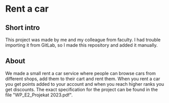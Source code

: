 # Rent a car



## Short intro

This project was made by me and my colleague from faculty. I had trouble importing it from GitLab, so I made this repository and added it manually.

## About

We made a small rent a car service where people can browse cars from different shops, add them to their cart and rent them. When you rent a car you get points added to your account and when you reach higher ranks you get discounts. The exact specification for the project can be found in the file "WP_E2_Projekat 2023.pdf".